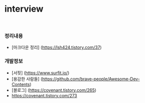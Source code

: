 # interview


<br>

### 정리내용
* [마크다운 정리] (https://lsh424.tistory.com/37)
### 개발정보
* [서핏] (https://www.surfit.io/)
* [용감한 사람들] (https://github.com/brave-people/Awesome-Dev-Contents)
* [블로그] (https://covenant.tistory.com/265)
* https://covenant.tistory.com/273
